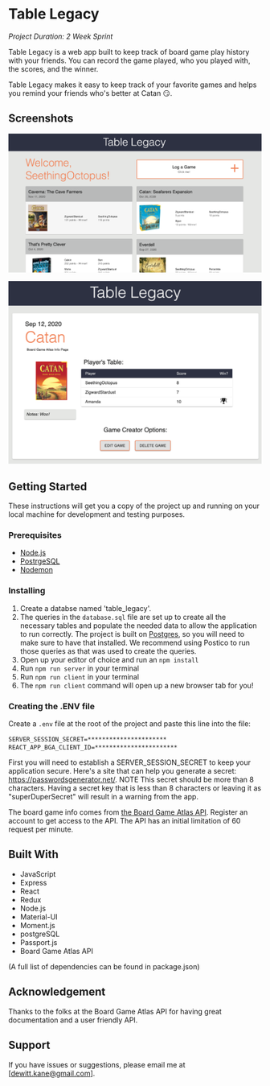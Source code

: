 # Table Legacy
_Project Duration: 2 Week Sprint_

Table Legacy is a web app built to keep track of board game play history with your friends.  You can record the game played, who you played with, the scores, and the winner.  

Table Legacy makes it easy to keep track of your favorite games and helps you remind your friends who's better at Catan :smirk:.

## Screenshots

![Home Page](public/images/readmeImage1.png)

![Game Detail Page](public/images/readmeImage2.png)

## Getting Started

These instructions will get you a copy of the project up and running on your local machine for development and testing purposes.

### Prerequisites 

- [Node.js](https://nodejs.org/en/)
- [PostrgeSQL](https://www.postgresql.org/)
- [Nodemon](https://nodemon.io/)

### Installing

1. Create a databse named 'table_legacy'.
2. The queries in the `database.sql` file are set up to create all the necessary tables and populate the needed data to allow the application to run correctly. The project is built on [Postgres](https://www.postgresql.org/download/), so you will need to make sure to have that installed. We recommend using Postico to run those queries as that was used to create the queries.
3. Open up your editor of choice and run an `npm install`
4. Run `npm run server` in your terminal
5. Run `npm run client` in your terminal
6. The `npm run client` command will open up a new browser tab for you!

### Creating the .ENV file

Create a `.env` file at the root of the project and paste this line into the file:
 ```
SERVER_SESSION_SECRET=**********************
REACT_APP_BGA_CLIENT_ID=***********************
```
First you will need to establish a SERVER_SESSION_SECRET to keep your application secure. Here's a site that can help you generate a secret: https://passwordsgenerator.net/. NOTE This secret should be more than 8 characters. Having a secret key that is less than 8 characters or leaving it as "superDuperSecret" will result in a warning from the app.
  
The board game info comes from [the Board Game Atlas API](https://www.boardgameatlas.com/api/docs/search).  Register an account to get access to the API.  The API has an initial limitation of 60 request per minute.

## Built With

* JavaScript
* Express
* React
* Redux
* Node.js
* Material-UI
* Moment.js
* postgreSQL
* Passport.js
* Board Game Atlas API

(A full list of dependencies can be found in package.json)

## Acknowledgement

Thanks to the folks at the Board Game Atlas API for having great documentation and a user friendly API.

## Support

If you have issues or suggestions, please email me at [dewitt.kane@gmail.com].
